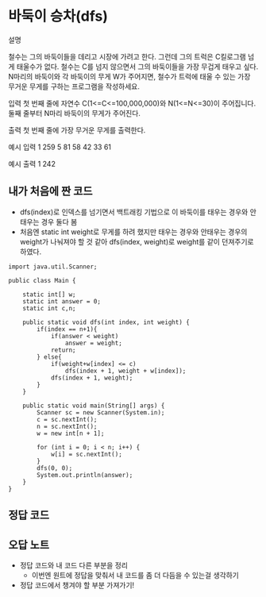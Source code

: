 # 바둑이 승차(dfs)

설명

철수는 그의 바둑이들을 데리고 시장에 가려고 한다. 그런데 그의 트럭은 C킬로그램 넘게 태울수가 없다.
철수는 C를 넘지 않으면서 그의 바둑이들을 가장 무겁게 태우고 싶다.
N마리의 바둑이와 각 바둑이의 무게 W가 주어지면, 철수가 트럭에 태울 수 있는 가장 무거운 무게를 구하는 프로그램을 작성하세요.


입력
첫 번째 줄에 자연수 C(1<=C<=100,000,000)와 N(1<=N<=30)이 주어집니다.
둘째 줄부터 N마리 바둑이의 무게가 주어진다.


출력
첫 번째 줄에 가장 무거운 무게를 출력한다.


예시 입력 1 
259 5
81
58
42
33
61

예시 출력 1
242

## 내가 처음에 짠 코드

- dfs(index)로 인덱스를 넘기면서 백트래킹 기법으로 이 바둑이를 태우는 경우와 안태우는 경우 둘다 봄
- 처음엔 static int weight로 무게를 하려 했지만 태우는 경우와 안태우는 경우의 weight가 나눠져야 할 것 같아 dfs(index, weight)로 weight를 같이 던져주기로 하였다.

```
import java.util.Scanner;

public class Main {

    static int[] w;
    static int answer = 0;
    static int c,n;

    public static void dfs(int index, int weight) {
        if(index == n+1){
            if(answer < weight)
                answer = weight;
            return;
        } else{
            if(weight+w[index] <= c)
                dfs(index + 1, weight + w[index]);
            dfs(index + 1, weight);
        }
    }

    public static void main(String[] args) {
        Scanner sc = new Scanner(System.in);
        c = sc.nextInt();
        n = sc.nextInt();
        w = new int[n + 1];

        for (int i = 0; i < n; i++) {
            w[i] = sc.nextInt();
        }
        dfs(0, 0);
        System.out.println(answer);
    }
}
```

## 정답 코드


## 오답 노트

- 정답 코드와 내 코드 다른 부분을 정리
  - 이번엔 원트에 정답을 맞춰서 내 코드를 좀 더 다듬을 수 있는걸 생각하기
- 정답 코드에서 챙겨야 할 부분 가져가기!

![]()